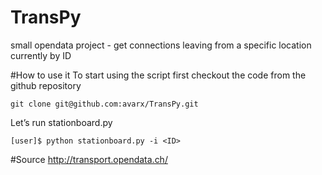 # TransPy
small opendata project - get connections leaving from a specific location currently by ID

#How to use it
To start using the script first checkout the code from the github repository
```
git clone git@github.com:avarx/TransPy.git
```

Let’s run stationboard.py

```
[user]$ python stationboard.py -i <ID>
```

#Source
http://transport.opendata.ch/